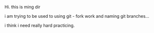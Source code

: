 Hi. this is ming dir

i am trying  to be used to using git - fork work and naming git branches...

i think i need really hard practicing.
